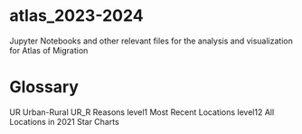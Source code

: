 # atlas_2023-2024
Jupyter Notebooks and other relevant files for the analysis and visualization for Atlas of Migration

# Glossary
UR        Urban-Rural
UR_R      Reasons
level1    Most Recent Locations
level12   All Locations in 2021 Star Charts
